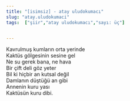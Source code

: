 ```yaml
---
title: "[isimsiz] - atay uludokumacı"
slug: "atay.uludokumaci"
tags:  ["şiir","atay uludokumacı","sayı: üç"]


---
```

Kavrulmuş kumların orta yerinde\
Kaktüs gölgesinin sesine gel\
Ne su gerek bana, ne hava\
Bir çift deli göz yeter\
Bil ki hiçbir an kutsal değil\
Damlanın düştüğü an gibi\
Annenin kuru yası\
Kaktüsün kuru dibi.
